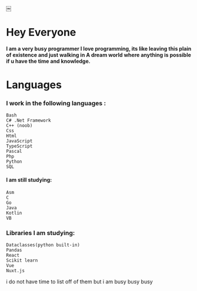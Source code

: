 ￼ 

<!--
**Deadtrix21/Deadtrix21** is a ✨ _special_ ✨ repository because its `README.md` (this file) appears on your GitHub profile.

Here are some ideas to get you started:

- 🔭 I’m currently working on ...
- 🌱 I’m currently learning ...
- 👯 I’m looking to collaborate on ...
- 🤔 I’m looking for help with ...
- 💬 Ask me about ...
- 📫 How to reach me: ...
- 😄 Pronouns: ...
- ⚡ Fun fact: ...
-->



# Hey Everyone

**I am a very busy programmer
I love programming, its like leaving this plain of existence and just walking in
A dream world where anything is possible if u have the time and knowledge.** 

# Languages
### I work in the following languages :

	Bash
	C# .Net Framework
	C++ (noob)
	Css
	Html
	JavaScript
	TypeScript
	Pascal
	Php
	Python
	SQL

	
#### I am still studying:
	
	Asm
	C
	Go
	Java
	Kotlin
	VB


### Libraries I am studying:
	
	Dataclasses(python built-in)
	Pandas
	React
	Scikit learn
	Vue
	Nuxt.js

i do not have time to list off of them but  i am busy busy busy

